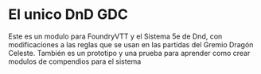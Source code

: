 # El unico DnD GDC
 Este es un modulo para FoundryVTT y el Sistema 5e de Dnd, con modificaciones a las reglas que se usan en las partidas del Gremio Dragón Celeste. También es un prototipo y una prueba para aprender como crear modulos de compendios para el sistema
